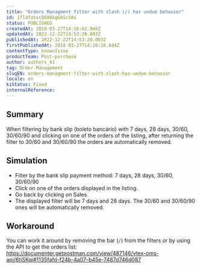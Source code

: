 ```yaml
---
title: "Orders Managment filter with slash (/) has undue behavior"
id: 1Tl4fatscQ686kgGAScSAs
status: PUBLISHED
createdAt: 2018-03-27T14:16:02.940Z
updatedAt: 2022-12-22T14:53:20.003Z
publishedAt: 2022-12-22T14:53:20.003Z
firstPublishedAt: 2018-03-27T14:20:26.844Z
contentType: knownIssue
productTeam: Post-purchase
author: authors_41
tag: Order Management
slugEN: orders-managment-filter-with-slash-has-undue-behavior
locale: en
kiStatus: Fixed
internalReference: 
---
```


## Summary

When filtering by bank slip (boleto bancário) with 7 days, 28 days, 30/60, 30/60/90 and clicking on one of the orders of the listing, after returning the filter to 30/60 and 30/60/90 the orders are automatically removed.


## Simulation

- Filter by the bank slip payment method: 7 days, 28 days, 30/60, 30/60/90
- Click on one of the orders displayed in the listing.
- Go back by clicking on Sales.
- The displayed filter will be 7 days and 28 days. The 30/60 and 30/60/90 ones will be automatically removed.

## Workaround

You can work it around by removing the bar (`/`) from the filters or by using the API to get the orders list:
https://documenter.getpostman.com/view/487146/vtex-oms-api/6tjSKqi#1135fafd-f24b-4a07-b45e-7487d746d087

